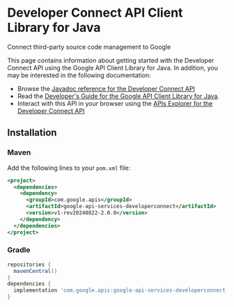 # Developer Connect API Client Library for Java

Connect third-party source code management to Google

This page contains information about getting started with the Developer Connect API
using the Google API Client Library for Java. In addition, you may be interested
in the following documentation:

* Browse the [Javadoc reference for the Developer Connect API][javadoc]
* Read the [Developer's Guide for the Google API Client Library for Java][google-api-client].
* Interact with this API in your browser using the [APIs Explorer for the Developer Connect API][api-explorer]

## Installation

### Maven

Add the following lines to your `pom.xml` file:

```xml
<project>
  <dependencies>
    <dependency>
      <groupId>com.google.apis</groupId>
      <artifactId>google-api-services-developerconnect</artifactId>
      <version>v1-rev20240822-2.0.0</version>
    </dependency>
  </dependencies>
</project>
```

### Gradle

```gradle
repositories {
  mavenCentral()
}
dependencies {
  implementation 'com.google.apis:google-api-services-developerconnect:v1-rev20240822-2.0.0'
}
```

[javadoc]: https://googleapis.dev/java/google-api-services-developerconnect/latest/index.html
[google-api-client]: https://github.com/googleapis/google-api-java-client/
[api-explorer]: https://developers.google.com/apis-explorer/#p/developerconnect/v1/
